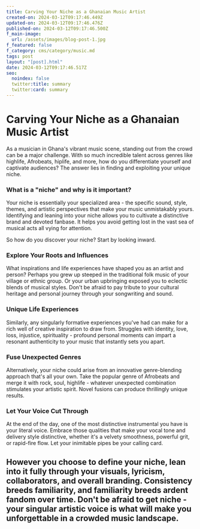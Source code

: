 ```yaml
---
title: Carving Your Niche as a Ghanaian Music Artist
created-on: 2024-03-12T09:17:46.449Z
updated-on: 2024-03-12T09:17:46.476Z
published-on: 2024-03-12T09:17:46.500Z
f_main-image:
  url: /assets/images/blog-post-1.jpg
f_featured: false
f_category: cms/category/music.md
tags: post
layout: "[post].html"
date: 2024-03-12T09:17:46.517Z
seo:
  noindex: false
  twitter:title: summary
  twitter:card: summary
---
```

# **Carving Your Niche as a Ghanaian Music Artist**

As a musician in Ghana's vibrant music scene, standing out from the crowd can be a major challenge. With so much incredible talent across genres like highlife, Afrobeats, hiplife, and more, how do you differentiate yourself and captivate audiences? The answer lies in finding and exploiting your unique niche.

### **What is a "niche" and why is it important?**

Your niche is essentially your specialized area - the specific sound, style, themes, and artistic perspectives that make your music unmistakably yours. Identifying and leaning into your niche allows you to cultivate a distinctive brand and devoted fanbase. It helps you avoid getting lost in the vast sea of musical acts all vying for attention.

So how do you discover your niche? Start by looking inward.

### **Explore Your Roots and Influences**

 What inspirations and life experiences have shaped you as an artist and person? Perhaps you grew up steeped in the traditional folk music of your village or ethnic group. Or your urban upbringing exposed you to eclectic blends of musical styles. Don't be afraid to pay tribute to your cultural heritage and personal journey through your songwriting and sound.

### **Unique Life Experiences**

 Similarly, any singularly formative experiences you've had can make for a rich well of creative inspiration to draw from. Struggles with identity, love, loss, injustice, spirituality - profound personal moments can impart a resonant authenticity to your music that instantly sets you apart.

### **Fuse Unexpected Genres**

Alternatively, your niche could arise from an innovative genre-blending approach that's all your own. Take the popular genre of Afrobeats and merge it with rock, soul, highlife - whatever unexpected combination stimulates your artistic spirit. Novel fusions can produce thrillingly unique results.

### **Let Your Voice Cut Through**

 At the end of the day, one of the most distinctive instrumental you have is your literal voice. Embrace those qualities that make your vocal tone and delivery style distinctive, whether it's a velvety smoothness, powerful grit, or rapid-fire flow. Let your inimitable pipes be your calling card.

## However you choose to define your niche, lean into it fully through your visuals, lyricism, collaborators, and overall branding. Consistency breeds familiarity, and familiarity breeds ardent fandom over time. Don't be afraid to get niche - your singular artistic voice is what will make you unforgettable in a crowded music landscape.